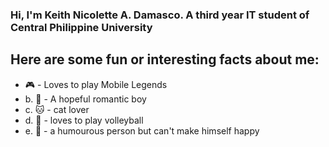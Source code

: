 ### Hi, I'm Keith Nicolette A. Damasco. A third year IT student of Central Philippine University 
## Here are some fun or interesting facts about me:
- 🎮 - Loves to play Mobile Legends
- b. 🥰 - A hopeful romantic boy 
- c. 🐱 - cat lover
- d. 🏐 - loves to play volleyball 
- e. 🤡 - a humourous person but can't make himself happy
